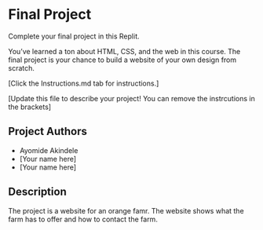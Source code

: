 # Final Project

Complete your final project in this Replit.


You’ve learned a ton about HTML, CSS, and the web in this course. The final project is your chance to build a website of your own design from scratch.

[Click the Instructions.md tab for instructions.]

[Update this file to describe your project! You can remove the instrcutions in the brackets]

## Project Authors
- Ayomide Akindele
- [Your name here]
- [Your name here]

## Description
The project is a website for an orange famr. The website shows what the farm has to offer and how to contact the farm.